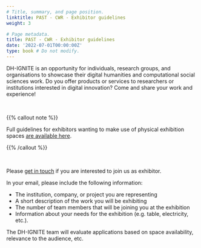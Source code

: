 ```yaml
---
# Title, summary, and page position.
linktitle: PAST - CWR - Exhibitor guidelines
weight: 3

# Page metadata.
title: PAST - CWR - Exhibitor guidelines
date: '2022-07-01T00:00:00Z'
type: book # Do not modify.
---
```


DH-IGNITE is an opportunity for individuals, research groups, and organisations to showcase their digital humanities and computational social sciences work. Do you offer products or services to researchers or institutions interested in digital innovation? Come and share your work and experience!

<br>

{{% callout note %}}

Full guidelines for exhibitors wanting to make use of physical exhibition spaces [are available here](https://docs.google.com/document/d/10Dqmf-k2GyPoJ-zEfIGi6HFRbcHVJ8-a9CjwLD1-Vec/edit?usp=sharing). 

{{% /callout %}}


<br>

<!---

are [available online](https://docs.google.com/document/d/1o42ZY41c0Za3mIiYFRnqgVDOhKrdgdrLvDbrK0Jhj10/edit?usp=sharing).






## Costs
---

SADiLaR is sponsoring exhibition spaces and exhibitor participation in DH-IGNITE. 

### Physical booths at Lord Charles Hotel

- Exhibitors will not be charged an exhibition fee.
- Booth representatives are limited to one person per stand due to limited space at the venue. Should exhibitors want to bring more than one representative, please [discuss this](mailto:dh-ignite@talarify.co.za) with the organising team.
- The conference day fee, sponsored by SADiLaR, includes tea breaks, lunch, and parking.
- Travel and accommodation (including breakfast and dinner) for each team member joining the exhibition will be for the exhibitors’ budget.


### Virtual booths on Zoom Events:

- Exhibitors will not be charged an exhibition or participation fee.

<br>

## Joining as exhibitor
---

### By invitation

The DH-IGNITE team will invite potential exhibitors to showcase their work, products or services. These nominated organisations will receive an invitation email from the DH-IGNITE team.


### By application

{{% callout note %}}

Please [contact us](../../../#contact) if you have not received an invitation but would like to exhibit your work at the conference. 

{{% /callout %}}

<-->
Please [get in touch](../../contact.md) if you are interested to join us as exhibitor.

In your email, please include the following information:

- The institution, company, or project you are representing
- A short description of the work you will be exhibiting 
- The number of team members that will be joining you at the exhibition
- Information about your needs for the exhibition (e.g. table, electricity, etc.). 

The DH-IGNITE team will evaluate applications based on space availability, relevance to the audience, etc.

<!---

<br>

#

## Important dates
---

- Exhibition invitations sent:        20 January 2023
- Exhibition application opening:     20 January 2023
- Exhibition application closing:     10 February 2023
- Applications outcomes communicated: 17 February 2023
- Final confirmation of exhibitors:   25 February 2023
- Exhibition information due date:    1 March 2023

--->
